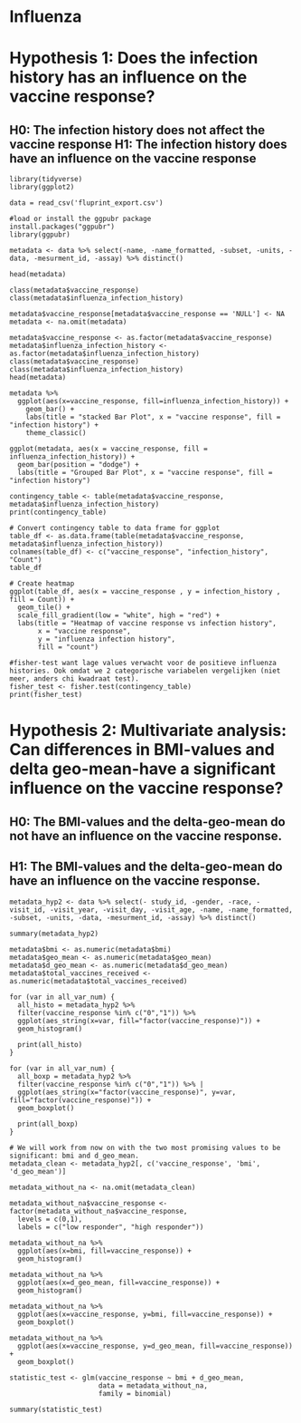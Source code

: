# Influenza

# Hypothesis 1: Does the infection history has an influence on the vaccine response?
## H0: The infection history does not affect the vaccine response            H1: The infection history does have an influence on the vaccine response

```{r Libraries}
library(tidyverse)
library(ggplot2)
```
```{r}
data = read_csv('fluprint_export.csv')
```
```{r QQPlot_Dummy}
#load or install the ggpubr package
install.packages("ggpubr")
library(ggpubr)
```
```{r}
metadata <- data %>% select(-name, -name_formatted, -subset, -units, -data, -mesurment_id, -assay) %>% distinct() 
```
```{r}
head(metadata)
```
```{r}
class(metadata$vaccine_response)
class(metadata$influenza_infection_history)
```
```{r}
metadata$vaccine_response[metadata$vaccine_response == 'NULL'] <- NA
metadata <- na.omit(metadata)
```
```{r}
metadata$vaccine_response <- as.factor(metadata$vaccine_response)
metadata$influenza_infection_history <- as.factor(metadata$influenza_infection_history)
class(metadata$vaccine_response)
class(metadata$influenza_infection_history)
head(metadata)
```
```{r}
metadata %>%
  ggplot(aes(x=vaccine_response, fill=influenza_infection_history)) +
    geom_bar() +
    labs(title = "stacked Bar Plot", x = "vaccine response", fill = "infection history") +
    theme_classic()
```
```{r}
ggplot(metadata, aes(x = vaccine_response, fill = influenza_infection_history)) +
  geom_bar(position = "dodge") +
  labs(title = "Grouped Bar Plot", x = "vaccine response", fill = "infection history")
```
```{r}
contingency_table <- table(metadata$vaccine_response, metadata$influenza_infection_history)
print(contingency_table)
```
```{r}
# Convert contingency table to data frame for ggplot
table_df <- as.data.frame(table(metadata$vaccine_response, metadata$influenza_infection_history))
colnames(table_df) <- c("vaccine_response", "infection_history", "Count")
table_df
```
```{r}
# Create heatmap
ggplot(table_df, aes(x = vaccine_response , y = infection_history , fill = Count)) +
  geom_tile() +
  scale_fill_gradient(low = "white", high = "red") +
  labs(title = "Heatmap of vaccine response vs infection history", 
       x = "vaccine response", 
       y = "influenza infection history", 
       fill = "count")
```
```{r}
#fisher-test want lage values verwacht voor de positieve influenza histories. Ook omdat we 2 categorische variabelen vergelijken (niet meer, anders chi kwadraat test).
fisher_test <- fisher.test(contingency_table)
print(fisher_test)
```

# Hypothesis 2: Multivariate analysis: Can differences in BMI-values and delta geo-mean-have a significant influence on the vaccine response?
## H0: The BMI-values and the delta-geo-mean do not have an influence on the vaccine response.
## H1: The BMI-values and the delta-geo-mean do have an influence on the vaccine response.

```{r Libraries}
metadata_hyp2 <- data %>% select(- study_id, -gender, -race, -visit_id, -visit_year, -visit_day, -visit_age, -name, -name_formatted, -subset, -units, -data, -mesurment_id, -assay) %>% distinct()
```
```{r Libraries}
summary(metadata_hyp2)
```
```{r Libraries}
metadata$bmi <- as.numeric(metadata$bmi)
metadata$geo_mean <- as.numeric(metadata$geo_mean)
metadata$d_geo_mean <- as.numeric(metadata$d_geo_mean)
metadata$total_vaccines_received <- as.numeric(metadata$total_vaccines_received)
```
```{r}
for (var in all_var_num) {
  all_histo = metadata_hyp2 %>%
  filter(vaccine_response %in% c("0","1")) %>%
  ggplot(aes_string(x=var, fill="factor(vaccine_response)")) +
  geom_histogram()

  print(all_histo)
}
```

```{r}
for (var in all_var_num) {
  all_boxp = metadata_hyp2 %>%
  filter(vaccine_response %in% c("0","1")) %>% |
  ggplot(aes_string(x="factor(vaccine_response)", y=var, fill="factor(vaccine_response)")) +
  geom_boxplot()

  print(all_boxp)
}
```
```{r}
# We will work from now on with the two most promising values to be significant: bmi and d_geo_mean.
metadata_clean <- metadata_hyp2[, c('vaccine_response', 'bmi', 'd_geo_mean')]

metadata_without_na <- na.omit(metadata_clean)
```
```{r}
metadata_without_na$vaccine_response <- factor(metadata_without_na$vaccine_response,
  levels = c(0,1),
  labels = c("low responder", "high responder"))
```
```{r}
metadata_without_na %>%
  ggplot(aes(x=bmi, fill=vaccine_response)) +
  geom_histogram()

metadata_without_na %>%
  ggplot(aes(x=d_geo_mean, fill=vaccine_response)) +
  geom_histogram()
```
```{r}
metadata_without_na %>%
  ggplot(aes(x=vaccine_response, y=bmi, fill=vaccine_response)) +
  geom_boxplot()

metadata_without_na %>%
  ggplot(aes(x=vaccine_response, y=d_geo_mean, fill=vaccine_response)) +
  geom_boxplot()
```
```{r}
statistic_test <- glm(vaccine_response ~ bmi + d_geo_mean,
                      data = metadata_without_na,
                      family = binomial)

summary(statistic_test)
```
